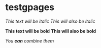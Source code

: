 # testgpages
*This text will be italic*
_This will also be italic_

**This text will be bold**
__This will also be bold__

_You **can** combine them_
